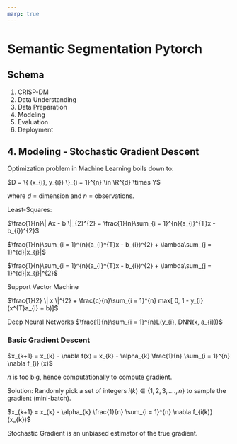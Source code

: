 ```yaml
---
marp: true
---
```


<H1> Semantic Segmentation Pytorch </H1>

## Schema
1. CRISP-DM
2. Data Understanding
3. Data Preparation
4. Modeling
5. Evaluation
6. Deployment

## 4. Modeling - Stochastic Gradient Descent

Optimization problem in Machine Learning boils down to:

$D = \{ (x_{i}, y_{i}) \}_{i = 1}^{n} \in \R^{d} \times Y$

where *d* = dimension and *n* = observations.

Least-Squares:

$\frac{1}{n}\| Ax - b \|_{2}^{2} = \frac{1}{n}\sum_{i = 1}^{n}(a_{i}^{T}x - b_{i})^{2}$

$\frac{1}{n}\sum_{i = 1}^{n}(a_{i}^{T}x - b_{i})^{2} + \lambda\sum_{j = 1}^{d}|x_{j}|$

$\frac{1}{n}\sum_{i = 1}^{n}(a_{i}^{T}x - b_{i})^{2} + \lambda\sum_{j = 1}^{d}|x_{j}|^{2}$



Support Vector Machine

$\frac{1}{2} \| x \|^{2} + \frac{c}{n}\sum_{i = 1}^{n} max[ 0, 1 - y_{i}(x^{T}a_{i} + b)]$

Deep Neural Networks
$\frac{1}{n}\sum_{i = 1}^{n}L(y_{i}, DNN(x, a_{i}))$

### Basic Gradient Descent

$x_{k+1} = x_{k} - \nabla f(x) = x_{k} - \alpha_{k} \frac{1}{n} \sum_{i = 1}^{n} \nabla f_{i} (x)$
 
*n* is too big, hence computationally to compute gradient.

Solution: Randomly pick a set of integers $i(k) \in \{ 1,2,3,....,n\}$ to sample the gradient (mini-batch).

$x_{k+1} = x_{k} - \alpha_{k} \frac{1}{n} \sum_{i = 1}^{n} \nabla f_{i(k)}(x_{k})$

Stochastic Gradient is an unbiased estimator of the true gradient.

